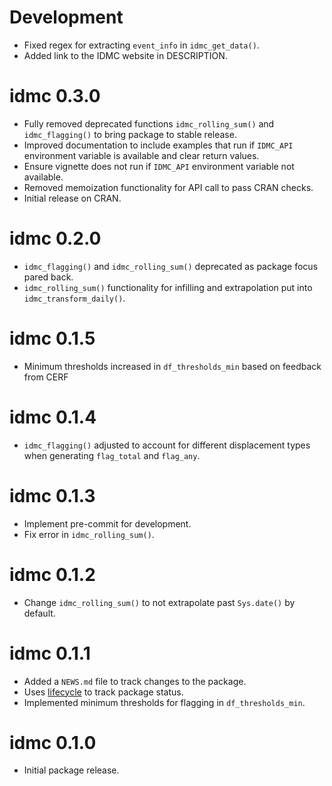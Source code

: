 # Development

* Fixed regex for extracting `event_info` in `idmc_get_data()`.
* Added link to the IDMC website in DESCRIPTION.

# idmc 0.3.0

* Fully removed deprecated functions `idmc_rolling_sum()` and `idmc_flagging()`
to bring package to stable release.
* Improved documentation to include examples that run if `IDMC_API` environment
variable is available and clear return values.
* Ensure vignette does not run if `IDMC_API` environment variable not available.
* Removed memoization functionality for API call to pass CRAN checks.
* Initial release on CRAN.

# idmc 0.2.0

* `idmc_flagging()` and `idmc_rolling_sum()` deprecated as package focus pared
back.
* `idmc_rolling_sum()` functionality for infilling and extrapolation put into
`idmc_transform_daily()`.


# idmc 0.1.5

* Minimum thresholds increased in `df_thresholds_min` based on feedback from
CERF

# idmc 0.1.4

* `idmc_flagging()` adjusted to account for different displacement types
when generating `flag_total` and `flag_any`.

# idmc 0.1.3

* Implement pre-commit for development.
* Fix error in `idmc_rolling_sum()`.

# idmc 0.1.2

* Change `idmc_rolling_sum()` to not extrapolate past `Sys.date()` by
default.

# idmc 0.1.1

* Added a `NEWS.md` file to track changes to the package.
* Uses [lifecycle](https://github.com/r-lib/lifecycle) to track package status.
* Implemented minimum thresholds for flagging in `df_thresholds_min`.

# idmc 0.1.0

* Initial package release.
